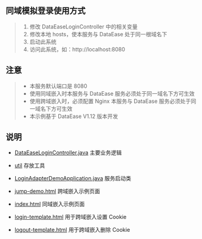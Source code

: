 ## 同域模拟登录使用方式
> 1. 修改 DataEaseLoginController 中的相关变量
> 2. 修改本地 hosts，使本服务与 DataEase 处于同一根域名下
> 3. 启动此系统
> 4. 访问此系统，如：http://localhost:8080

## 注意
> - 本服务默认端口是 8080
> - 使用同域嵌入时本服务与 DataEase 服务必须处于同一域名下方可生效
> - 使用跨域嵌入时，必须配置 Nginx 本服务与 DataEase 服务必须处于同一域名下方可生效
> - 本示例基于 DataEase V1.12 版本开发

## 说明
- [DataEaseLoginController.java](src%2Fmain%2Fjava%2Fdataease%2Flboo%2Fdemo%2Fcontroller%2FDataEaseLoginController.java) 主要业务逻辑
- [util](src%2Fmain%2Fjava%2Fdataease%2Flboo%2Fdemo%2Futil) 存放工具
- [LoginAdapterDemoApplication.java](src%2Fmain%2Fjava%2Fdataease%2Flboo%2Fdemo%2FLoginAdapterDemoApplication.java) 服务启动类

- [jump-demo.html](src%2Fmain%2Fresources%2Fstatic%2Fjump-demo.html) 跨域嵌入示例页面
- [index.html](src%2Fmain%2Fresources%2Ftemplates%2Findex.html) 同域嵌入示例页面
- [login-template.html](src%2Fmain%2Fresources%2Ftemplates%2Flogin-template.html) 用于跨域嵌入设置 Cookie
- [logout-template.html](src%2Fmain%2Fresources%2Ftemplates%2Flogout-template.html) 用于跨域嵌入删除 Cookie
